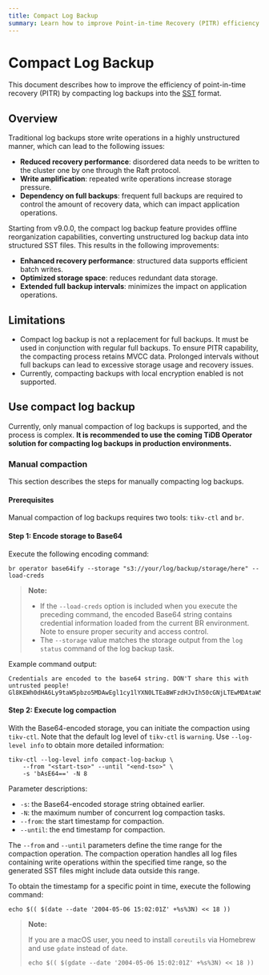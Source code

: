 ```yaml
---
title: Compact Log Backup
summary: Learn how to improve Point-in-time Recovery (PITR) efficiency by compacting log backups into the SST format.
---
```


# Compact Log Backup

This document describes how to improve the efficiency of point-in-time recovery (PITR) by compacting log backups into the [SST](/glossary.md#static-sorted-table--sorted-string-table-sst) format.

## Overview

Traditional log backups store write operations in a highly unstructured manner, which can lead to the following issues:

- **Reduced recovery performance**: disordered data needs to be written to the cluster one by one through the Raft protocol.
- **Write amplification**: repeated write operations increase storage pressure.
- **Dependency on full backups**: frequent full backups are required to control the amount of recovery data, which can impact application operations.

Starting from v9.0.0, the compact log backup feature provides offline reorganization capabilities, converting unstructured log backup data into structured SST files. This results in the following improvements:

- **Enhanced recovery performance**: structured data supports efficient batch writes.
- **Optimized storage space**: reduces redundant data storage.
- **Extended full backup intervals**: minimizes the impact on application operations.

## Limitations

- Compact log backup is not a replacement for full backups. It must be used in conjunction with regular full backups. To ensure PITR capability, the compacting process retains MVCC data. Prolonged intervals without full backups can lead to excessive storage usage and recovery issues.
- Currently, compacting backups with local encryption enabled is not supported.

## Use compact log backup

Currently, only manual compaction of log backups is supported, and the process is complex. **It is recommended to use the coming TiDB Operator solution for compacting log backups in production environments.**

### Manual compaction

This section describes the steps for manually compacting log backups.

#### Prerequisites

Manual compaction of log backups requires two tools: `tikv-ctl` and `br`.

#### Step 1: Encode storage to Base64

Execute the following encoding command:

```shell
br operator base64ify --storage "s3://your/log/backup/storage/here" --load-creds
```

> **Note:**
>
> - If the `--load-creds` option is included when you execute the preceding command, the encoded Base64 string contains credential information loaded from the current BR environment. Note to ensure proper security and access control.
> - The `--storage` value matches the storage output from the `log status` command of the log backup task.

Example command output:

```text
Credentials are encoded to the base64 string. DON'T share this with untrusted people!
Gl8KEWh0dHA6Ly9taW5pbzo5MDAwEgl1cy1lYXN0LTEaBWFzdHJvIh50cGNjLTEwMDAtaW5jci13aXRoLWJvdW5kYXJpZXNCCm1pbmlvYWRtaW5KCm1pbmlvYWRtaW5QAQ==
```

#### Step 2: Execute log compaction

With the Base64-encoded storage, you can initiate the compaction using `tikv-ctl`. Note that the default log level of `tikv-ctl` is `warning`. Use `--log-level info` to obtain more detailed information:

```shell
tikv-ctl --log-level info compact-log-backup \
    --from "<start-tso>" --until "<end-tso>" \
    -s 'bAsE64==' -N 8
```

Parameter descriptions:

- `-s`: the Base64-encoded storage string obtained earlier.
- `-N`: the maximum number of concurrent log compaction tasks.
- `--from`: the start timestamp for compaction.
- `--until`: the end timestamp for compaction.

The `--from` and `--until` parameters define the time range for the compaction operation. The compaction operation handles all log files containing write operations within the specified time range, so the generated SST files might include data outside this range.

To obtain the timestamp for a specific point in time, execute the following command:

```shell
echo $(( $(date --date '2004-05-06 15:02:01Z' +%s%3N) << 18 ))
```

> **Note:**
>
> If you are a macOS user, you need to install `coreutils` via Homebrew and use `gdate` instead of `date`.
>
> ```shell
> echo $(( $(gdate --date '2004-05-06 15:02:01Z' +%s%3N) << 18 ))
> ```
